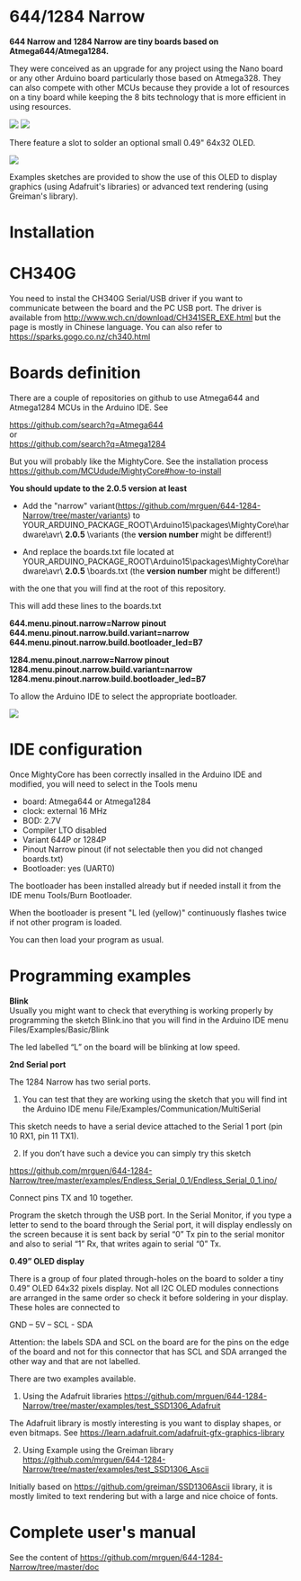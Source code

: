 # 644/1284 Narrow

**644 Narrow and 1284 Narrow are tiny boards based on Atmega644/Atmega1284.** 

They were conceived as an upgrade for any project using the Nano board or any other Arduino board particularly those based on Atmega328. They can also compete with other MCUs because they provide a lot of resources on a tiny board while keeping the 8 bits technology that is more efficient in using resources.  
  
<img src="https://github.com/mrguen/644-1284-Narrow/blob/master/images/644_1284%20Narrow%20v0.9%20global%20view.jpg">


<img src="https://github.com/mrguen/644-1284-Narrow/blob/master/images/board-outline-nano-narrow-uno-mega-1-5x_png_project-body.jpg">


There feature a slot to solder an optional small 0.49" 64x32 OLED.

<img src="https://github.com/mrguen/644-1284-Narrow/blob/master/images/644%20Narrow%20v0.9%20OLED%20TOP%203D.jpg">

Examples sketches are provided to show the use of this OLED to display graphics (using Adafruit's libraries) or advanced text rendering (using Greiman's library).



# Installation

# CH340G

You need to instal the CH340G Serial/USB driver if you want to communicate between the board and the PC USB port.
The driver is available from http://www.wch.cn/download/CH341SER_EXE.html but the page is mostly in Chinese language. You can also refer to https://sparks.gogo.co.nz/ch340.html

# Boards definition

There are a couple of repositories on github to use Atmega644 and Atmega1284 MCUs in the Arduino IDE. See

https://github.com/search?q=Atmega644  
or  
https://github.com/search?q=Atmega1284   

But you will probably like the MightyCore. See the installation process https://github.com/MCUdude/MightyCore#how-to-install

**You should update to the 2.0.5 version at least**

* Add the "narrow" variant(https://github.com/mrguen/644-1284-Narrow/tree/master/variants) to YOUR_ARDUINO_PACKAGE_ROOT\Arduino15\packages\MightyCore\hardware\avr\ **2.0.5** \variants (the **version number** might be different!)

* And replace the boards.txt file located at YOUR_ARDUINO_PACKAGE_ROOT\Arduino15\packages\MightyCore\hardware\avr\ **2.0.5** \boards.txt (the **version number** might be different!)

with the one that you will find at the root of this repository. 

This will add these lines to the boards.txt

**644.menu.pinout.narrow=Narrow pinout  
644.menu.pinout.narrow.build.variant=narrow  
644.menu.pinout.narrow.build.bootloader_led=B7**

**1284.menu.pinout.narrow=Narrow pinout  
1284.menu.pinout.narrow.build.variant=narrow  
1284.menu.pinout.narrow.build.bootloader_led=B7**

To allow the Arduino IDE to select the appropriate bootloader.
  
  
<img src="https://github.com/mrguen/644-1284-Narrow/blob/master/images/Narrow_V0.9_Pinout.jpg">
  
  
# IDE configuration

Once MightyCore has been correctly insalled in the Arduino IDE and modified, you will need to select in the Tools menu

* board: Atmega644 or Atmega1284
* clock: external 16 MHz
* BOD: 2.7V
* Compiler LTO disabled
* Variant 644P or 1284P
* Pinout Narrow pinout (if not selectable then you did not changed boards.txt)
* Bootloader: yes (UART0)

The bootloader has been installed already but if needed install it from the IDE menu Tools/Burn Bootloader.   

When the bootloader is present "L led (yellow)" continuously flashes twice if not other program is loaded.

You can then load your program as usual.

# Programming examples

**Blink**  
Usually you might want to check that everything is working properly by programming the  sketch Blink.ino that you will find in the Arduino IDE menu Files/Examples/Basic/Blink

The led labelled “L” on the board will be blinking at low speed.

**2nd Serial port**  

The 1284 Narrow has two serial ports. 

1) You can test that they are working using the sketch that you will find int the Arduino IDE menu File/Examples/Communication/MultiSerial


This sketch needs to have a serial device attached to the Serial 1 port (pin 10 RX1, pin 11 TX1).


2) If you don’t have such a device you can simply try this sketch

https://github.com/mrguen/644-1284-Narrow/tree/master/examples/Endless_Serial_0_1/Endless_Serial_0_1.ino/ 


Connect pins TX and 10 together.

Program the sketch through the USB port. In the Serial Monitor, if you type a letter to send to the board through the Serial port, it will display endlessly on the screen because it is sent back by serial “0” Tx pin to the serial monitor and also to serial “1” Rx, that writes again to serial “0” Tx. 

 
**0.49” OLED display**  

There is a group of four plated through-holes on the board to solder a tiny 0.49” OLED 64x32 pixels display. Not all I2C OLED modules connections are arranged in the same order so check it before soldering in your display. These holes are connected to 

GND – 5V – SCL - SDA

Attention: the labels SDA and SCL on the board are for the pins on the edge of the board and not for this connector that has SCL and SDA arranged the other way and that are not labelled.


There are two examples available. 

1) Using the Adafruit libraries 
https://github.com/mrguen/644-1284-Narrow/tree/master/examples/test_SSD1306_Adafruit

The Adafruit library is mostly interesting is you want to display shapes, or even bitmaps. See https://learn.adafruit.com/adafruit-gfx-graphics-library


2)  Using Example using the Greiman library 
https://github.com/mrguen/644-1284-Narrow/tree/master/examples/test_SSD1306_Ascii

Initially based on https://github.com/greiman/SSD1306Ascii library, it is mostly limited to text rendering but with a large and nice choice of fonts.

# Complete user's manual

See the content of https://github.com/mrguen/644-1284-Narrow/tree/master/doc
